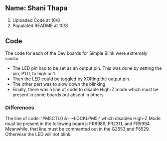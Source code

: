 ## Name: Shani Thapa 
1. Uploaded Code at 10/8
2. Populated README at 10/8

## Code 
The code for each of the Dev boards for Simple Blink were extremely similar. 
* The LED pin had to be set as an output pin. This was done by setting the pin, P1.0, to high or 1. 
* Then the LED could be toggled by XORing the output pin.  
* The other part was to slow down the blinking. 
* Finally, there was a line of code to disable High-Z mode which must be present in some boards but absent in others

### Differences

The line of code: 'PM5CTL0 &= ~LOCKLPM5;' which disables High-Z Mode must be present in the following boards: FR6989, FR2311, and FR5994. Meanwhile, that line must be commented out in the G2553 and F5529. Otherwise the LED will not blink.  
 

